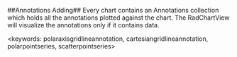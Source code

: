##Annotations Adding##
Every chart contains an Annotations collection which holds all the annotations plotted against the chart. The RadChartView will visualize the annotations only if it contains data. 

<keywords: polaraxisgridlineannotation, cartesiangridlineannotation, polarpointseries, scatterpointseries>